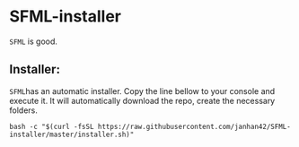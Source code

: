 # SFML-installer

```SFML``` is good.

## Installer:
```SFML```has an automatic installer. Copy the line bellow to your console and execute it. It will automatically download the repo, create the necessary folders.

```
bash -c "$(curl -fsSL https://raw.githubusercontent.com/janhan42/SFML-installer/master/installer.sh)"
```
